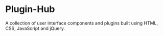 # Plugin-Hub
A collection of user interface components and plugins built using HTML, CSS, JavaScript and jQuery.
